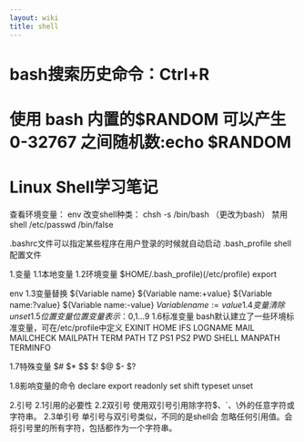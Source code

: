 ```yaml
---
layout: wiki
title: shell
---
```


# bash搜索历史命令：Ctrl+R
# 使用 bash 内置的$RANDOM 可以产生 0-32767 之间随机数:echo $RANDOM
# Linux Shell学习笔记
查看环境变量： env
改变shell种类： chsh -s /bin/bash （更改为bash）
禁用shell /etc/passwd /bin/false

.bashrc文件可以指定某些程序在用户登录的时候就自动启动
.bash_profile shell配置文件


1.变量
1.1本地变量
1.2环境变量
$HOME/.bash_profile)(/etc/profile)
export






env
1.3变量替换
${Variable name}
${Variable name:+value}
${Variable name:?value} 
${Variable name:-value}
${Variable name:=value} 
1.4变量清除
unset
1.5位置变量
位置变量表示：$0,$1...$9
1.6标准变量
bash默认建立了一些环境标准变量，可在/etc/profile中定义
EXINIT
HOME
IFS
LOGNAME
MAIL
MAILCHECK
MAILPATH
TERM
PATH 
TZ
PS1
PS2
PWD
SHELL
MANPATH
TERMINFO

1.7特殊变量
$#
$*
$$
$!
$@
$-
$?

1.8影响变量的命令
declare
export
readonly
set
shift
typeset 
unset


2.引号
2.1引用的必要性
2.2双引号
使用双引号引用除字符$、`、\外的任意字符或字符串。
 2.3单引号
单引号与双引号类似，不同的是shell会 忽略任何引用值。会将引号里的所有字符，包括都作为一个字符串。
# 

